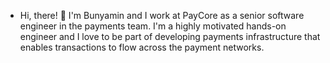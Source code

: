 - Hi, there! 👋  I'm Bunyamin and I work at PayCore as a senior software engineer in the payments team. I'm a highly motivated hands-on engineer and I love to be part of developing payments infrastructure that enables transactions to flow across the payment networks.

<!---
bunyaminbehadir/bunyaminbehadir is a ✨ special ✨ repository because its `README.md` (this file) appears on your GitHub profile.
You can click the Preview link to take a look at your changes.
--->
